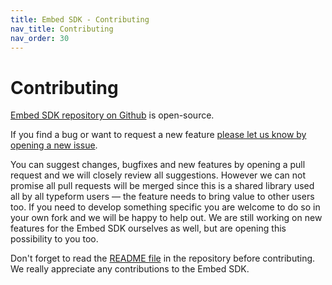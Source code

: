 ```yaml
---
title: Embed SDK - Contributing
nav_title: Contributing
nav_order: 30
---
```


# Contributing

[Embed SDK repository on Github](https://github.com/Typeform/embed) is open-source. 

If you find a bug or want to request a new feature [please let us know by opening a new issue](https://github.com/Typeform/embed/issues/new).

You can suggest changes, bugfixes and new features by opening a pull request and we will closely review all suggestions. However we can not promise all pull requests will be merged since this is a shared library used all by all typeform users — the feature needs to bring value to other users too. If you need to develop something specific you are welcome to do so in your own fork and we will be happy to help out. We are still working on new features for the Embed SDK ourselves as well, but are opening this possibility to you too.

Don't forget to read the [README file](https://github.com/Typeform/embed/blob/main/README.md) in the repository before contributing. We really appreciate any contributions to the Embed SDK. 
